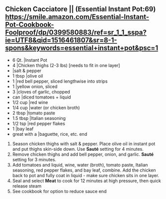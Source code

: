 ## Chicken Cacciatore || (Essential Instant Pot:69) https://smile.amazon.com/Essential-Instant-Pot-Cookbook-Foolproof/dp/0399580883/ref=sr_1_1_sspa?ie=UTF8&qid=1516461807&sr=8-1-spons&keywords=essential+instant+pot&psc=1

- 6 Qt. |Instant Pot
- 4 |Chicken thighs (2-3 lbs) [needs to fit in one layer]
- |salt & pepper
- 1 tbsp |olive oil
- 1 |red bell pepper, sliced lengthwise into strips
- 1 |yellow onion, sliced
- 3 |cloves of garlic, chopped
- can |diced tomatoes + liquid
- 1/2 cup |red wine
- 1/4 cup |water (or chicken broth)
- 2 tbsp |tomato paste
- 1.5 tbsp |Italian seasoning
- 1/2 tsp |red pepper flakes
- 1 |bay leaf
- great with a |baguette, rice, etc.
end

1. Season chicken thighs with salt & pepper. Place olive oil in instant pot and put thighs skin-side down. Use **Sauté** setting for 4 minutes.
2. Remove chicken thighs and add bell pepper, onion, and garlic. **Sauté** setting for 3 minutes.
3. Add tomatoes and liquid, wine, water (broth), tomato paste, Italian seasoning, red pepper flakes, and bay leaf, combine. Add the chicken back to pot and fully coat in liquid - make sure chicken sits in one layer.
4. Seal and select **Meat** to cook for 12 minutes at high pressure, then quick release steam
5. See cookbook for option to reduce sauce
end
